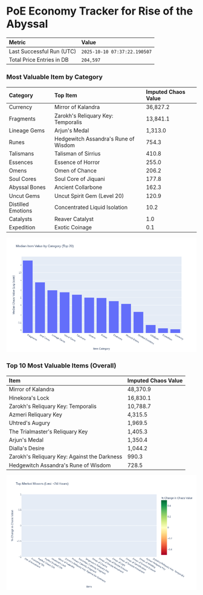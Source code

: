 # PoE Economy Tracker for Rise of the Abyssal

<!-- START_MAINTENANCE -->
| Metric | Value |
|:---|:---|
| Last Successful Run (UTC) | `2025-10-10 07:37:22.190507` |
| Total Price Entries in DB | `204,597` |

<!-- END_MAINTENANCE -->

<!-- START_DATAFRAME_DEBUG -->
<!-- END_DATAFRAME_DEBUG -->

<!-- START_CATEGORY_ANALYSIS -->
### Most Valuable Item by Category
| Category | Top Item | Imputed Chaos Value |
| :--- | :--- | :--- |
| Currency | Mirror of Kalandra | 36,827.2 |
| Fragments | Zarokh's Reliquary Key: Temporalis | 13,841.1 |
| Lineage Gems | Arjun's Medal | 1,313.0 |
| Runes | Hedgewitch Assandra's Rune of Wisdom | 754.3 |
| Talismans | Talisman of Sirrius | 410.8 |
| Essences | Essence of Horror | 255.0 |
| Omens | Omen of Chance | 206.2 |
| Soul Cores | Soul Core of Jiquani | 177.8 |
| Abyssal Bones | Ancient Collarbone | 162.3 |
| Uncut Gems | Uncut Spirit Gem (Level 20) | 120.9 |
| Distilled Emotions | Concentrated Liquid Isolation | 10.2 |
| Catalysts | Reaver Catalyst | 1.0 |
| Expedition | Exotic Coinage | 0.1 |


![Category Analysis Chart](charts/category_analysis.png)
<!-- END_ANALYSIS -->

<!-- START_ANALYSIS -->
### Top 10 Most Valuable Items (Overall)
| Item | Imputed Chaos Value |
| :--- | :--- |
| Mirror of Kalandra | 48,370.9 |
| Hinekora's Lock | 16,830.1 |
| Zarokh's Reliquary Key: Temporalis | 10,788.7 |
| Azmeri Reliquary Key | 4,315.5 |
| Uhtred's Augury | 1,969.5 |
| The Trialmaster's Reliquary Key | 1,405.3 |
| Arjun's Medal | 1,350.4 |
| Dialla's Desire | 1,044.2 |
| Zarokh's Reliquary Key: Against the Darkness | 990.3 |
| Hedgewitch Assandra's Rune of Wisdom | 728.5 |


![Market Movers Chart](charts/market_movers.png)
<!-- END_ANALYSIS -->
